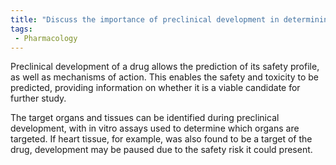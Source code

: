 ```yaml
---
title: "Discuss the importance of preclinical development in determining the safety and toxicity of a potential drug."
tags:
 - Pharmacology
---
```

Preclinical development of a drug allows the prediction of its safety profile, as well as mechanisms of action. This enables the safety and toxicity to be predicted, providing information on whether it is a viable candidate for further study. 

The target organs and tissues can be identified during preclinical development, with in vitro assays used to determine which organs are targeted. If heart tissue, for example, was also found to be a target of the drug, development may be paused due to the safety risk it could present. 
